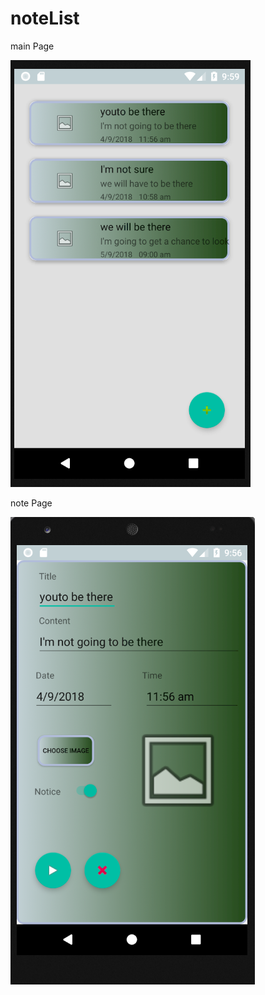 # noteList
main Page

![Alternate image text](mainActivitiyScreen.PNG)

note Page

![Alternate image text](noteActivityScreen.PNG)
